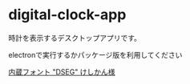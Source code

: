 # digital-clock-app

時計を表示するデスクトップアプリです。

electronで実行するかパッケージ版を利用してください

[内蔵フォント "DSEG" けしかん様](https://www.keshikan.net/fonts.html)